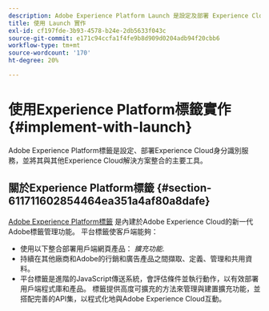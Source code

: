 ```yaml
---
description: Adobe Experience Platform Launch 是設定及部署 Experience Cloud Identity Service，並將 Experience Cloud Identity Service 與其他 Experience Cloud 解決方案整合的主要工具。
title: 使用 Launch 實作
exl-id: cf197fde-3b93-4578-b24e-2db5633f043c
source-git-commit: e171c94ccfa1f4fe9b8d909d0204adb94f20cbb6
workflow-type: tm+mt
source-wordcount: '170'
ht-degree: 20%

---
```


# 使用Experience Platform標籤實作{#implement-with-launch}

Adobe Experience Platform標籤是設定、部署Experience Cloud身分識別服務，並將其與其他Experience Cloud解決方案整合的主要工具。

## 關於Experience Platform標籤 {#section-611711602854464ea351a4af80a8dafe}

[Adobe Experience Platform標籤](https://experienceleague.adobe.com/docs/launch/using/home.html?lang=zh-Hant) 是內建於Adobe Experience Cloud的新一代Adobe標籤管理功能。 平台標籤使客戶端能夠：

* 使用以下整合部署用戶端網頁產品： _擴充功能_.
* 持續在其他廠商和Adobe的行銷和廣告產品之間擷取、定義、管理和共用資料。
* 平台標籤是進階的JavaScript傳送系統，會評估條件並執行動作，以有效部署用戶端程式庫和產品。 標籤提供高度可擴充的方法來管理與建置擴充功能，並搭配完善的API集，以程式化地與Adobe Experience Cloud互動。

